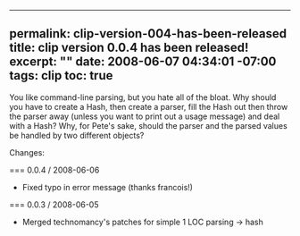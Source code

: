 ----- 
permalink: clip-version-004-has-been-released
title: clip version 0.0.4 has been released!
excerpt: ""
date: 2008-06-07 04:34:01 -07:00
tags: clip
toc: true
-----
You like command-line parsing, but you hate all of the bloat. Why
should you have to create a Hash, then create a parser, fill the Hash
out then throw the parser away (unless you want to print out a usage
message) and deal with a Hash? Why, for Pete's sake, should the parser
and the parsed values be handled by two different objects?

Changes:

=== 0.0.4 / 2008-06-06

* Fixed typo in error message (thanks francois!)

=== 0.0.3 / 2008-06-05

* Merged technomancy's patches for simple 1 LOC parsing -&gt; hash
